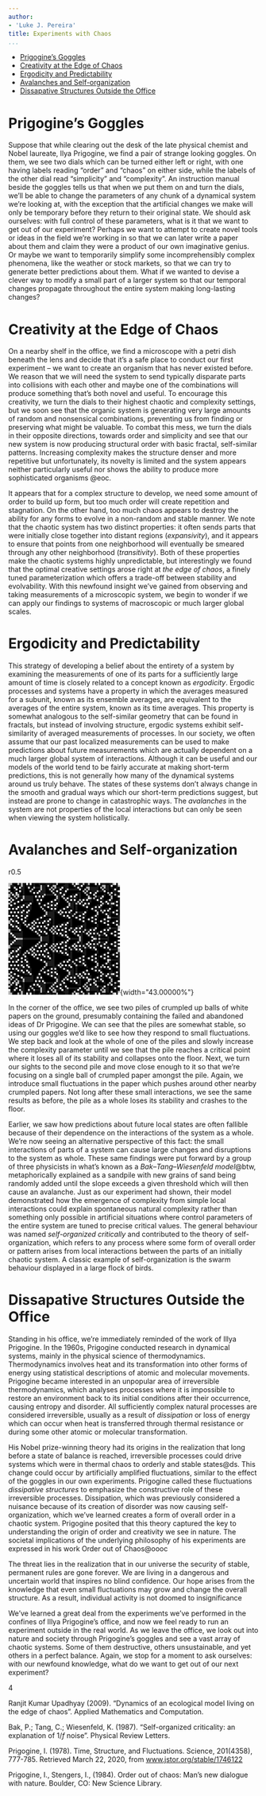 ```yaml
---
author:
- 'Luke J. Pereira'
title: Experiments with Chaos
...
```


-   [Prigogine’s Goggles](#prigogines-goggles)
-   [Creativity at the Edge of Chaos](#creativity-at-the-edge-of-chaos)
-   [Ergodicity and Predictability](#ergodicity-and-predictability)
-   [Avalanches and
    Self-organization](#avalanches-and-self-organization)
-   [Dissapative Structures Outside the
    Office](#dissapative-structures-outside-the-office)

Prigogine’s Goggles
===================

Suppose that while clearing out the desk of the late physical chemist
and Nobel laureate, Ilya Prigogine, we find a pair of strange looking
goggles. On them, we see two dials which can be turned either left or
right, with one having labels reading “order” and “chaos” on either
side, while the labels of the other dial read “simplicity” and
“complexity”. An instruction manual beside the goggles tells us that
when we put them on and turn the dials, we’ll be able to change the
parameters of any chunk of a dynamical system we’re looking at, with the
exception that the artificial changes we make will only be temporary
before they return to their original state. We should ask ourselves:
with full control of these parameters, what is it that we want to get
out of our experiment? Perhaps we want to attempt to create novel tools
or ideas in the field we’re working in so that we can later write a
paper about them and claim they were a product of our own imaginative
genius. Or maybe we want to temporarily simplify some incomprehensibly
complex phenomena, like the weather or stock markets, so that we can try
to generate better predictions about them. What if we wanted to devise a
clever way to modify a small part of a larger system so that our
temporal changes propagate throughout the entire system making
long-lasting changes?

Creativity at the Edge of Chaos
===============================

On a nearby shelf in the office, we find a microscope with a petri dish
beneath the lens and decide that it’s a safe place to conduct our first
experiment – we want to create an organism that has never existed
before. We reason that we will need the system to send typically
disparate parts into collisions with each other and maybe one of the
combinations will produce something that’s both novel and useful. To
encourage this creativity, we turn the dials to their highest chaotic
and complexity settings, but we soon see that the organic system is
generating very large amounts of random and nonsensical combinations,
preventing us from finding or preserving what might be valuable. To
combat this mess, we turn the dials in their opposite directions,
towards order and simplicity and see that our new system is now
producing structural order with basic fractal, self-similar patterns.
Increasing complexity makes the structure denser and more repetitive but
unfortunately, its novelty is limited and the system appears neither
particularly useful nor shows the ability to produce more sophisticated
organisms @eoc.

It appears that for a complex structure to develop, we need some amount
of order to build up form, but too much order will create repetition and
stagnation. On the other hand, too much chaos appears to destroy the
ability for any forms to evolve in a non-random and stable manner. We
note that the chaotic system has two distinct properties: it often sends
parts that were initially close together into distant regions
(*expansivity*), and it appears to ensure that points from one
neighborhood will eventually be smeared through any other neighborhood
(*transitivity*). Both of these properties make the chaotic systems
highly unpredictable, but interestingly we found that the optimal
creative settings arose right at *the edge of chaos*, a finely tuned
parameterization which offers a trade-off between stability and
evolvability. With this newfound insight we’ve gained from observing and
taking measurements of a microscopic system, we begin to wonder if we
can apply our findings to systems of macroscopic or much larger global
scales.

Ergodicity and Predictability
=============================

This strategy of developing a belief about the entirety of a system by
examining the measurements of one of its parts for a sufficiently large
amount of time is closely related to a concept known as *ergodicity*.
Ergodic processes and systems have a property in which the averages
measured for a subunit, known as its ensemble averages, are equivalent
to the averages of the entire system, known as its time averages. This
property is somewhat analogous to the self-similar geometry that can be
found in fractals, but instead of involving structure, ergodic systems
exhibit self-similarity of averaged measurements of processes. In our
society, we often assume that our past localized measurements can be
used to make predictions about future measurements which are actually
dependent on a much larger global system of interactions. Although it
can be useful and our models of the world tend to be fairly accurate at
making short-term predictions, this is not generally how many of the
dynamical systems around us truly behave. The states of these systems
don’t always change in the smooth and gradual ways which our short-term
predictions suggest, but instead are prone to change in catastrophic
ways. The *avalanches* in the system are not properties of the local
interactions but can only be seen when viewing the system holistically.

Avalanches and Self-organization
================================

<span>r</span><span>0.5</span>

![image](abelian_sandpile.png){width="43.00000%"}

In the corner of the office, we see two piles of crumpled up balls of
white papers on the ground, presumably containing the failed and
abandoned ideas of Dr Prigogine. We can see that the piles are somewhat
stable, so using our goggles we’d like to see how they respond to small
fluctuations. We step back and look at the whole of one of the piles and
slowly increase the complexity parameter until we see that the pile
reaches a critical point where it loses all of its stability and
collapses onto the floor. Next, we turn our sights to the second pile
and move close enough to it so that we’re focusing on a single ball of
crumpled paper amongst the pile. Again, we introduce small fluctuations
in the paper which pushes around other nearby crumpled papers. Not long
after these small interactions, we see the same results as before, the
pile as a whole loses its stability and crashes to the floor.

Earlier, we saw how predictions about future local states are often
fallible because of their dependence on the interactions of the system
as a whole. We’re now seeing an alternative perspective of this fact:
the small interactions of parts of a system can cause large changes and
disruptions to the system as whole. These same findings were put forward
by a group of three physicists in what’s known as a *Bak–Tang–Wiesenfeld
model*@btw, metaphorically explained as a sandpile with new grains of
sand being randomly added until the slope exceeds a given threshold
which will then cause an avalanche. Just as our experiment had shown,
their model demonstrated how the emergence of complexity from simple
local interactions could explain spontaneous natural complexity rather
than something only possible in artificial situations where control
parameters of the entire system are tuned to precise critical values.
The general behaviour was named *self-organized critically* and
contributed to the theory of self-organization, which refers to any
process where some form of overall order or pattern arises from local
interactions between the parts of an initially chaotic system. A classic
example of self-organization is the swarm behaviour displayed in a large
flock of birds.

Dissapative Structures Outside the Office
=========================================

Standing in his office, we’re immediately reminded of the work of Illya
Prigogine. In the 1960s, Prigogine conducted research in dynamical
systems, mainly in the physical science of thermodynamics.
Thermodynamics involves heat and its transformation into other forms of
energy using statistical descriptions of atomic and molecular movements.
Prigogine became interested in an unpopular area of irreversible
thermodynamics, which analyses processes where it is impossible to
restore an environment back to its initial conditions after their
occurrence, causing entropy and disorder. All sufficiently complex
natural processes are considered irreversible, usually as a result of
*dissipation* or loss of energy which can occur when heat is transferred
through thermal resistance or during some other atomic or molecular
transformation.

His Nobel prize-winning theory had its origins in the realization that
long before a state of balance is reached, irreversible processes could
drive systems which were in thermal chaos to orderly and stable
states@ds. This change could occur by artificially amplified
fluctuations, similar to the effect of the goggles in our own
experiments. Prigogine called these fluctuations *dissipative
structures* to emphasize the constructive role of these irreversible
processes. Dissipation, which was previously considered a nuisance
because of its creation of disorder was now causing self-organization,
which we’ve learned creates a form of overall order in a chaotic system.
Prigogine posited that this theory captured the key to understanding the
origin of order and creativity we see in nature. The societal
implications of the underlying philosophy of his experiments are
expressed in his work Order out of Chaos@oooc

The threat lies in the realization that in our universe the security of
stable, permanent rules are gone forever. We are living in a dangerous
and uncertain world that inspires no blind confidence. Our hope arises
from the knowledge that even small fluctuations may grow and change the
overall structure. As a result, individual activity is not doomed to
insignificance

We’ve learned a great deal from the experiments we’ve performed in the
confines of Illya Prigogine’s office, and now we feel ready to run an
experiment outside in the real world. As we leave the office, we look
out into nature and society through Prigogine’s goggles and see a vast
array of chaotic systems. Some of them destructive, others
unsustainable, and yet others in a perfect balance. Again, we stop for a
moment to ask ourselves: with our newfound knowledge, what do we want to
get out of our next experiment?

<span>4</span>

Ranjit Kumar Upadhyay (2009). “Dynamics of an ecological model living on
the edge of chaos”. Applied Mathematics and Computation.

Bak, P.; Tang, C.; Wiesenfeld, K. (1987). “Self-organized criticality:
an explanation of $1/f$ noise”. Physical Review Letters.

Prigogine, I. (1978). Time, Structure, and Fluctuations. Science,
201(4358), 777-785. Retrieved March 22, 2020, from
www.jstor.org/stable/1746122

Prigogine, I., Stengers, I., (1984). Order out of chaos: Man’s new
dialogue with nature. Boulder, CO: New Science Library.
